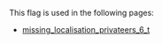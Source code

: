 This flag is used in the following pages:
 - [missing_localisation_privateers_6_t](../events/missing_localisation_privateers_6_t.md)
